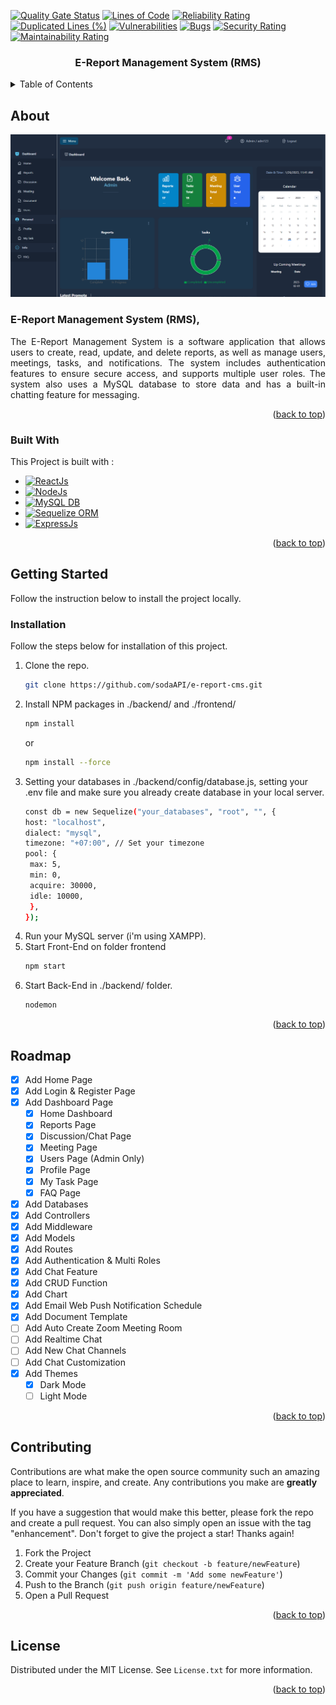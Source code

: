<a name="readme-top"></a>
[![Quality Gate Status](https://sonarcloud.io/api/project_badges/measure?project=sodaAPI_e-report-rms&metric=alert_status)](https://sonarcloud.io/summary/new_code?id=sodaAPI_e-report-rms)
[![Lines of Code](https://sonarcloud.io/api/project_badges/measure?project=sodaAPI_e-report-rms&metric=ncloc)](https://sonarcloud.io/summary/new_code?id=sodaAPI_e-report-rms)
[![Reliability Rating](https://sonarcloud.io/api/project_badges/measure?project=sodaAPI_e-report-rms&metric=reliability_rating)](https://sonarcloud.io/summary/new_code?id=sodaAPI_e-report-rms)
[![Duplicated Lines (%)](https://sonarcloud.io/api/project_badges/measure?project=sodaAPI_e-report-rms&metric=duplicated_lines_density)](https://sonarcloud.io/summary/new_code?id=sodaAPI_e-report-rms)
[![Vulnerabilities](https://sonarcloud.io/api/project_badges/measure?project=sodaAPI_e-report-rms&metric=vulnerabilities)](https://sonarcloud.io/summary/new_code?id=sodaAPI_e-report-rms)
[![Bugs](https://sonarcloud.io/api/project_badges/measure?project=sodaAPI_e-report-rms&metric=bugs)](https://sonarcloud.io/summary/new_code?id=sodaAPI_e-report-rms)
[![Security Rating](https://sonarcloud.io/api/project_badges/measure?project=sodaAPI_e-report-rms&metric=security_rating)](https://sonarcloud.io/summary/new_code?id=sodaAPI_e-report-rms)
[![Maintainability Rating](https://sonarcloud.io/api/project_badges/measure?project=sodaAPI_e-report-rms&metric=sqale_rating)](https://sonarcloud.io/summary/new_code?id=sodaAPI_e-report-rms)

  <h3 align="center">E-Report Management System (RMS)</h3>

<!-- TABLE OF CONTENTS -->
<details>
  <summary>Table of Contents</summary>
  <ol>
    <li>
      <a href="#about-the-project">About The Project</a>
      <ul>
        <li><a href="#built-with">Built With</a></li>
      </ul>
    </li>
    <li>
      <a href="#getting-started">Getting Started</a>
      <ul>
        <li><a href="#installation">Installation</a></li>
      </ul>
    </li>
    <li><a href="#roadmap">Roadmap</a></li>
    <li><a href="#contributing">Contributing</a></li>
    <li><a href="#license">License</a></li>
  </ol>
</details>

<!-- ABOUT THE PROJECT -->
## About

![Project Screen Shot][example-screenshot]

<div>
<h3>E-Report Management System (RMS),</h3>
<p align="justify">The E-Report Management System is a software application that allows users to create, read, update, and delete reports, as well as manage users, meetings, tasks, and notifications. The system includes authentication features to ensure secure access, and supports multiple user roles. The system also uses a MySQL database to store data and has a built-in chatting feature for messaging.</p>
</div>

<p align="right">(<a href="#readme-top">back to top</a>)</p>

### Built With

This Project is built with :

* [![ReactJs][React.js]][React-url]
* [![NodeJs][Node.js]][Nodejs-url]
* [![MySQL DB][MySQL]][MySQL-url]
* [![Sequelize ORM][Sequelize]][Sequelize-url]
* [![ExpressJs][Expressjs]][Express-url]

<p align="right">(<a href="#readme-top">back to top</a>)</p>

<!-- GETTING STARTED -->
## Getting Started

Follow the instruction below to install the project locally.

### Installation

Follow the steps below for installation of this project.

1. Clone the repo.
   ```sh
   git clone https://github.com/sodaAPI/e-report-cms.git
   ```
2. Install NPM packages in ./backend/ and ./frontend/
   ```sh
   npm install
   ```
   or
   ```sh
   npm install --force
   ```
3. Setting your databases in ./backend/config/database.js, setting your .env file and make sure you already create database in your local server.
   ```sh
   const db = new Sequelize("your_databases", "root", "", {
   host: "localhost",
   dialect: "mysql",
   timezone: "+07:00", // Set your timezone
   pool: {
    max: 5,
    min: 0,
    acquire: 30000,
    idle: 10000,
    },
   });
   ```
4. Run your MySQL server (i'm using XAMPP).
5. Start Front-End on folder frontend
   ```js
   npm start
   ```
6. Start Back-End in ./backend/ folder.
   ```js
   nodemon
   ```
   
<p align="right">(<a href="#readme-top">back to top</a>)</p>

<!-- ROADMAP -->
## Roadmap

- [x] Add Home Page
- [x] Add Login & Register Page
- [x] Add Dashboard Page
    - [x] Home Dashboard
    - [x] Reports Page
    - [x] Discussion/Chat Page
    - [x] Meeting Page
    - [x] Users Page (Admin Only)
    - [x] Profile Page
    - [x] My Task Page
    - [x] FAQ Page
- [x] Add Databases
- [x] Add Controllers
- [x] Add Middleware
- [x] Add Models
- [x] Add Routes
- [x] Add Authentication & Multi Roles
- [x] Add Chat Feature
- [x] Add CRUD Function
- [x] Add Chart
- [x] Add Email Web Push Notification Schedule
- [x] Add Document Template 
- [ ] Add Auto Create Zoom Meeting Room
- [ ] Add Realtime Chat
- [ ] Add New Chat Channels
- [ ] Add Chat Customization
- [x] Add Themes
    - [x] Dark Mode
    - [ ] Light Mode

<p align="right">(<a href="#readme-top">back to top</a>)</p>

<!-- CONTRIBUTING -->
## Contributing

Contributions are what make the open source community such an amazing place to learn, inspire, and create. Any contributions you make are **greatly appreciated**.

If you have a suggestion that would make this better, please fork the repo and create a pull request. You can also simply open an issue with the tag "enhancement".
Don't forget to give the project a star! Thanks again!

1. Fork the Project
2. Create your Feature Branch (`git checkout -b feature/newFeature`)
3. Commit your Changes (`git commit -m 'Add some newFeature'`)
4. Push to the Branch (`git push origin feature/newFeature`)
5. Open a Pull Request

<p align="right">(<a href="#readme-top">back to top</a>)</p>

<!-- LICENSE -->
## License

Distributed under the MIT License. See `License.txt` for more information.

<p align="right">(<a href="#readme-top">back to top</a>)</p>

<!-- MARKDOWN LINKS & IMAGES -->
<!-- https://www.markdownguide.org/basic-syntax/#reference-style-links -->
[example-screenshot]: /frontend/public/Screenshot.png
[React.js]: https://img.shields.io/badge/React_Js-20232A?style=for-the-badge&logo=react&logoColor=61DAFB
[Node.js]: https://img.shields.io/badge/Node_Js-20232A?style=for-the-badge&logo=node.js&logoColor=339933
[MySQL]: https://img.shields.io/badge/MySQL-20232A?style=for-the-badge&logo=mysql&logoColor=4479A1
[Sequelize]: https://img.shields.io/badge/Sequelize-20232A?style=for-the-badge&logo=sequelize&logoColor=52B0E7
[Expressjs]: https://img.shields.io/badge/Express_Js-20232A?style=for-the-badge&logo=express&logoColor=000000
[Express-url]: https://expressjs.com/
[Sequelize-url]: https://sequelize.org/
[MySQL-url]: https://www.mysql.com/
[Nodejs-url]: https://nodejs.org/en/
[React-url]: https://reactjs.org/
